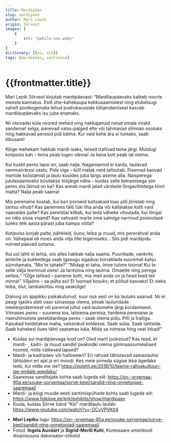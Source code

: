 ```yaml
---
title: Mardipäev
slug: mardipaev
author: Mari Lepik 
origin: Sõrvest
images: [
    {
        src: "pahila-soo.webp"
    }
]
dictionary: [[ei, ole]]
tags: [mardipäev, santimine]
---
```


<h1 class="story-h1">
    {{frontmatter.title}}
</h1>


<!-- Fotodele (kleepida need kaks kokku, et saaks 1 maastikuformaadi) pealkiri: Noh, mis passid - mask ette, jope pahupidi selga ja marti jooksma! -->

Mari Lepik Sõrvest kirjutab mardipäevast: “Mardilaupäevaks katkeb noorte meeste kannatus. Esiti ühe-kahekaupa kokkusaamistest ning elubeluugi vahelt poolkogemata leitud pudrukausside tühjendamisest kasvab mardilaupäevaks isu juba enamaks. 

Nii otsivadki küla noored mehed ning hakkajamad neiud omale miskit sandemat selga, panevad valss-palged ette või tahmavad silmnäo sootuks ning hakkavad peresid pidi käima. Kui vaid kohe ära ei tuntaks, saab lõbusam!

Kõige mehekam hakkab mardi-isaks, teised trallivad tema järgi. Muidugi kotipoiss kah – tema peab tugev olema! Ja kena kott peab tal olema.

Kui kuskil peres lapsi on, saab nalja. Nagamannid ei karda, laulavad vemmalvärssi vastu. Pole viga – küll matak neid taltsutab. Pisemad kaovad martide kolistamist ja laulu kuuldes juba targu aseme alla. Naisperega jutulesaamiseks küsitakse tööjärge näha – kuidas selle ketramisega siin peres siis läinud on ka? Kas annab mardi jalad värskete lõngavihtidega kinni matta?
Nalja peab saama!

Mis perenaine kostab, kui kari poriseid kaltsakaid toas pilli jöristab ning tantsu vihub? Kas peremees täib tüki liha anda või kallatakse kotti vaid vaanatäis palte? Kas peretütar kilkab, kui teda väheke vitsutada, kui lõngal on nibu sisse visand? Kas vahvasti marte oma salmiga narrinud poisivolask tuleks ehk aasta pärast juba kampa võtta?

Kotipoiss korjab palte, pähkleid, õunu, leiba ja muud, mis pererahval anda on. Vahepeal oli moes anda vilja õlle tegemiseks… Siis pidi mardipidu mõned päevad ootama.

Kui ust lahti ei tehta, siis alles hakkab nalja saama. Puuriitade, vankrite, ämbrite ja kukkedega saab igasugu sigadusi korraldada suuremat kahju sünnitamata.
“Mis te tahate?”
“Midagi ei taha, õnne tulime tooma! Kui te selle välja teeninud olete! Ja tantsima ning laulma. Omaette ning perega seltsis.”
“Olge lahked – paneme kotti, mis meil anda on ja head teed teil minna!”
Viljaõnn – sa püha asi! Et loomad kosuks, et põllud kasvaks! Et oleks leiba, õlut, lambakintsu ning seakülge!

Dialoog on ajapikku paikakulunud, suur osa sest on ka lauluks saanud. Nii ei peagi igaüks alati osav sõnasepp olema, piisab lauluridade meelespidamisest või paremal juhul vaid laulumehe järgi kordamisest. 
Viimases peres – suurema toa, lahkema pereisa, heldema perenaise ja naeruhimuliste peretütardega peres – saab olema pidu. Pilli ja tralliga. Kasukad heidetakse maha, valssnäud koldesse. Saab süüa. Saab tantsida. Saab kahekesi õues tähti vaatamas käia.
Mida sa inimese hing veel ihkad!”


<story-author :author="frontmatter.author" :origin="frontmatter.origin" />
<!-- <story-dictionary :terms="frontmatter.dictionary" /> -->

<details-wrapper summary="Mõtlemiseks ja arutlemiseks">

- Kuidas sul mardipäevaga lood on? Oled marti jooksnud? Kas tead, et mardi- , kadri- ja muud sandid peaksidki olema gümnaasiumiealised noored, mitte väikesed lapsed?
- Mardi- ja kadripäev või halloween? Eri rahvad tähistavad samasisulisi tähtpäevi eri ajal ja eri moodi. Kes meie pimeda sügise ikka ägedaks teeb, kui mitte me ise? https://opleht.ee/2018/10/teeme-rahvakultuuri-ise-endale-agedaks/
- Saaremaa sanditajate kohta saab lugeda siit: https://xn--srvemaa-90a.ee/souke-sorvemaa/sorve-keel/sandid-ning-onnetoojad-saaremaal/
- Mardi- ja kõigi muude eesti santimispühade kohta saab lugeda siit: https://www.folklore.ee/erk/exhibits/show/mardipaev
- Kuula, kuidas Sõrve bänd “Küi” mardilaulu laulab: https://www.youtube.com/watch?v=-OCvVPVKtl4

</details-wrapper>


<details-wrapper summary="Allikad" class="text-sm" icon="IconSources">

- **Mari Lepiku** lugu: https://xn--srvemaa-90a.ee/souke-sorvemaa/sorve-keel/sandid-ning-onnetoojad-saaremaal/
- Fotod: **Ingela Auväärt** ja **Sigrid-Merili Kuhi**, Kuressaare ametikooli disainisuuna dekoraator-stilistid

</details-wrapper>
